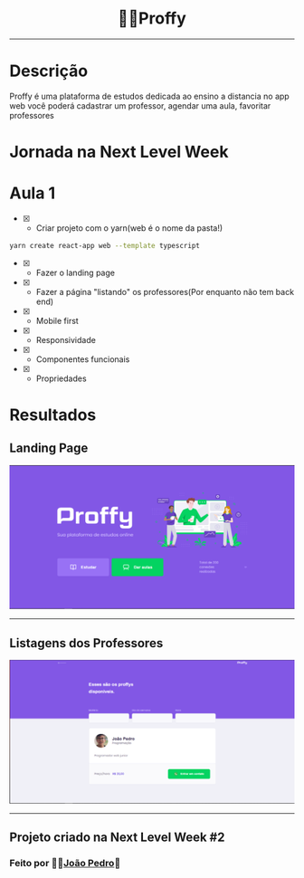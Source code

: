 <h1 align="center">👨‍🏫Proffy</h1>

---
# Descrição
Proffy é uma plataforma de estudos dedicada ao ensino a distancia no app web você poderá cadastrar um professor, agendar uma aula, favoritar professores
# Jornada na Next Level Week

# Aula 1
- [x] - Criar projeto com o yarn(web é o nome da pasta!)
```bash
yarn create react-app web --template typescript
``` 
- [x] - Fazer o landing page
- [x] - Fazer a página "listando" os professores(Por enquanto não tem back end)
- [x] - Mobile first
- [x] - Responsividade
- [x] - Componentes funcionais
- [x] - Propriedades
# Resultados
## Landing Page
<img src="./images/ft1.PNG">

---

## Listagens dos Professores

<img src="./images/ft2.PNG">

---
## Projeto criado na Next Level Week #2
### Feito por 👨‍💻[João Pedro](https://jpres.dev)🚀